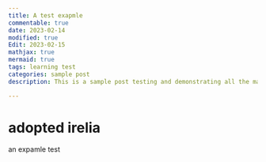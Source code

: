 ```yaml
---
title: A test exapmle
commentable: true
date: 2023-02-14
modified: true
Edit: 2023-02-15
mathjax: true
mermaid: true
tags: learning test
categories: sample post
description: This is a sample post testing and demonstrating all the markdown syntaxes. In the description you can also use markdowns to do *A* **B** ***C*** and `D` and other stuff like a [link](https://yk-liu.github.io).

---
```


# adopted irelia

an expamle test